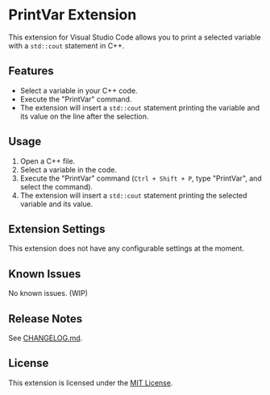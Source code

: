 # PrintVar Extension

This extension for Visual Studio Code allows you to print a selected variable with a `std::cout` statement in C++.

## Features

- Select a variable in your C++ code.
- Execute the "PrintVar" command.
- The extension will insert a `std::cout` statement printing the variable and its value on the line after the selection.

## Usage

1. Open a C++ file.
2. Select a variable in the code.
3. Execute the "PrintVar" command (`Ctrl + Shift + P`, type "PrintVar", and select the command).
4. The extension will insert a `std::cout` statement printing the selected variable and its value.

## Extension Settings

This extension does not have any configurable settings at the moment.

## Known Issues

No known issues. (WIP)

## Release Notes

See [CHANGELOG.md](CHANGELOG.md).

## License

This extension is licensed under the [MIT License](LICENSE).

